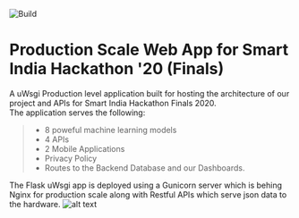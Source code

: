 ![Build](https://github.com/arnavbalyan/SIH/workflows/Python%20application/badge.svg)
# Production Scale Web App for Smart India Hackathon '20 (Finals) 
A uWsgi Production level application built for hosting the architecture of our project and APIs for Smart India Hackathon Finals 2020. <br>
The application serves the following:
> - 8 poweful machine learning models
> - 4 APIs
> - 2 Mobile Applications
> - Privacy Policy
> - Routes to the Backend Database and our Dashboards. <br>
 
The Flask uWsgi app is deployed using a Gunicorn server which is behing Nginx for production scale along with Restful APIs which serve json data to the hardware. 
![alt text](https://github.com/ArnavBalyan/SIH/blob/master/dashboards/sih_dashboard.png "Main Dash")
